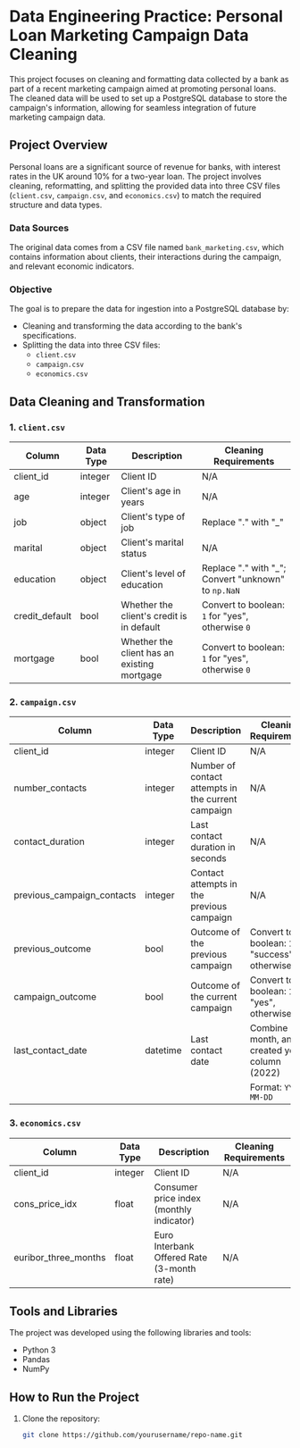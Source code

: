 # Data Engineering Practice: Personal Loan Marketing Campaign Data Cleaning

This project focuses on cleaning and formatting data collected by a bank as part of a recent marketing campaign aimed at promoting personal loans. The cleaned data will be used to set up a PostgreSQL database to store the campaign's information, allowing for seamless integration of future marketing campaign data.

## Project Overview

Personal loans are a significant source of revenue for banks, with interest rates in the UK around 10% for a two-year loan. The project involves cleaning, reformatting, and splitting the provided data into three CSV files (`client.csv`, `campaign.csv`, and `economics.csv`) to match the required structure and data types.

### Data Sources

The original data comes from a CSV file named `bank_marketing.csv`, which contains information about clients, their interactions during the campaign, and relevant economic indicators.

### Objective

The goal is to prepare the data for ingestion into a PostgreSQL database by:
- Cleaning and transforming the data according to the bank's specifications.
- Splitting the data into three CSV files:
  - `client.csv`
  - `campaign.csv`
  - `economics.csv`

## Data Cleaning and Transformation

### 1. `client.csv`
| Column        | Data Type | Description                                      | Cleaning Requirements                                   |
|---------------|-----------|--------------------------------------------------|---------------------------------------------------------|
| client_id     | integer   | Client ID                                        | N/A                                                     |
| age           | integer   | Client's age in years                            | N/A                                                     |
| job           | object    | Client's type of job                             | Replace "." with "_"                                    |
| marital       | object    | Client's marital status                          | N/A                                                     |
| education     | object    | Client's level of education                      | Replace "." with "_"; Convert "unknown" to `np.NaN`     |
| credit_default| bool      | Whether the client's credit is in default        | Convert to boolean: `1` for "yes", otherwise `0`        |
| mortgage      | bool      | Whether the client has an existing mortgage      | Convert to boolean: `1` for "yes", otherwise `0`        |

### 2. `campaign.csv`
| Column                        | Data Type | Description                                      | Cleaning Requirements                                   |
|-------------------------------|-----------|--------------------------------------------------|---------------------------------------------------------|
| client_id                     | integer   | Client ID                                        | N/A                                                     |
| number_contacts               | integer   | Number of contact attempts in the current campaign | N/A                                                     |
| contact_duration              | integer   | Last contact duration in seconds                 | N/A                                                     |
| previous_campaign_contacts    | integer   | Contact attempts in the previous campaign        | N/A                                                     |
| previous_outcome              | bool      | Outcome of the previous campaign                 | Convert to boolean: `1` for "success", otherwise `0`    |
| campaign_outcome              | bool      | Outcome of the current campaign                  | Convert to boolean: `1` for "yes", otherwise `0`        |
| last_contact_date             | datetime  | Last contact date                                | Combine day, month, and a created year column (2022)    |
|                               |           |                                                  | Format: `YYYY-MM-DD`                                    |

### 3. `economics.csv`
| Column                | Data Type | Description                                      | Cleaning Requirements                                   |
|-----------------------|-----------|--------------------------------------------------|---------------------------------------------------------|
| client_id             | integer   | Client ID                                        | N/A                                                     |
| cons_price_idx        | float     | Consumer price index (monthly indicator)         | N/A                                                     |
| euribor_three_months  | float     | Euro Interbank Offered Rate (3-month rate)       | N/A                                                     |

## Tools and Libraries

The project was developed using the following libraries and tools:

- Python 3
- Pandas
- NumPy

## How to Run the Project

1. Clone the repository:
   ```bash
   git clone https://github.com/yourusername/repo-name.git
